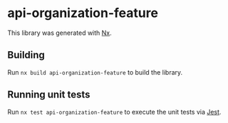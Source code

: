 # api-organization-feature

This library was generated with [Nx](https://nx.dev).

## Building

Run `nx build api-organization-feature` to build the library.

## Running unit tests

Run `nx test api-organization-feature` to execute the unit tests via [Jest](https://jestjs.io).

